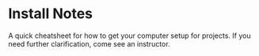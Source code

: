 # Install Notes

A quick cheatsheet for how to get your computer setup for projects.  If you need further clarification, come see an instructor.

